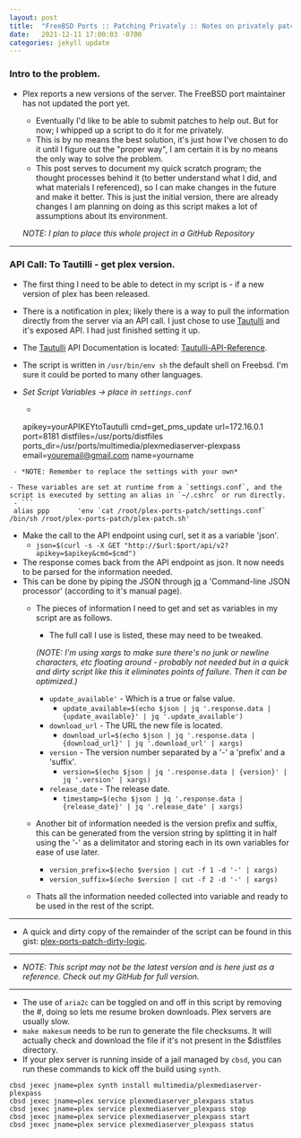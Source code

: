 ```yaml
---
layout: post
title:  "FreeBSD Ports :: Patching Privately :: Notes on privately patching ports"
date:   2021-12-11 17:00:03 -0700
categories: jekyll update
---
```

### Intro to the problem.
- Plex reports a new versions of the server. The FreeBSD port maintainer has not updated the port yet.
  - Eventually I'd like to be able to submit patches to help out. But for now; I whipped up a script to do it for me privately.
  - This is by no means the best solution, it's just how I've chosen to do it until I figure out the "proper way", I am certain it is by no means the only way to solve the problem.
  - This post serves to document my quick scratch program; the thought processes behind it (to better understand what I did, and what materials I referenced), so I can make changes in the future and make it better. This is just the initial version, there are already changes I am planning on doing as this script makes a lot of assumptions about its environment.

  *NOTE: I plan to place this whole project in a GitHub Repository*

---

### API Call: To Tautilli - get plex version.

- The first thing I need to be able to detect in my script is - if a new version of plex has been released.
 - There is a notification in plex; likely there is a way to pull the information directly from the server via an API call. I just chose to use [Tautulli] and it's exposed API. I had just finished setting it up.
 - The [Tautulli] API Documentation is located: [Tautulli-API-Reference].
 - The script is written in `/usr/bin/env sh` the default shell on Freebsd. I'm sure it could be ported to many other languages.


- *Set Script Variables -> place in `settings.conf`*
  - ```
  apikey=yourAPIKEYtoTautulli
  cmd=get_pms_update
  url=172.16.0.1
  port=8181
  distfiles=/usr/ports/distfiles
  ports_dir=/usr/ports/multimedia/plexmediaserver-plexpass
  email=youremail@gmail.com
  name=yourname
 ```
  - *NOTE: Remember to replace the settings with your own*

- These variables are set at runtime from a `settings.conf`, and the script is executed by setting an alias in `~/.cshrc` or run directly.
  - ```
  alias ppp       'env `cat /root/plex-ports-patch/settings.conf` /bin/sh /root/plex-ports-patch/plex-patch.sh'
  ```

- Make the call to the API endpoint using curl, set it as a variable 'json'.
  - `json=$(curl -s -X GET "http://$url:$port/api/v2?apikey=$apikey&cmd=$cmd")`
- The response comes back from the API endpoint as json. It now needs to be parsed for the information needed.
- This can be done by piping the JSON through [jq] a 'Command-line JSON processor' (according to it's manual page).
  - The pieces of information I need to get and set as variables in my script are as follows.
    - The full call I use is listed, these may need to be tweaked.

    *(NOTE: I'm using xargs to make sure there's no junk or newline characters, etc floating around - probably not needed but in a quick and dirty script like this it eliminates points of failure. Then it can be optimized.)*
    - `update_available'` - Which is a true or false value.
      - `update_available=$(echo $json | jq '.response.data | {update_available}' | jq '.update_available')`
    - `download_url` - The URL the new file is located.
      - `download_url=$(echo $json | jq '.response.data | {download_url}' | jq '.download_url' | xargs)`
    - `version` - The version number separated by a '-' a 'prefix' and a 'suffix'.
      - `version=$(echo $json | jq '.response.data | {version}' | jq '.version' | xargs)`
    - `release_date` - The release date.
      -  `timestamp=$(echo $json | jq '.response.data | {release_date}' | jq '.release_date' | xargs)`
  - Another bit of information needed is the version prefix and suffix, this can be generated from the version string by splitting it in half using the '-' as a delimitator and storing each in its own variables for ease of use later.
    - `version_prefix=$(echo $version | cut -f 1 -d '-' | xargs)`
    - `version_suffix=$(echo $version | cut -f 2 -d '-' | xargs)`
  - Thats all the information needed collected into variable and ready to be used in the rest of the script.
---
- A quick and dirty copy of the remainder of the script can be found in this gist: [plex-ports-patch-dirty-logic].
---
- *NOTE: This script may not be the latest version and is here just as a reference. Check out my GitHub for full version.*
---
- The use of `aria2c` can be toggled on and off in this script by removing the #, doing so lets me resume broken downloads. Plex servers are usually slow.
- `make makesum` needs to be run to generate the file checksums. It will actually check and download the file if it's not present in the $distfiles directory.
- If your plex server is running inside of a jail managed by `cbsd`, you can run these commands to kick off the build using `synth`.
```
cbsd jexec jname=plex synth install multimedia/plexmediaserver-plexpass
cbsd jexec jname=plex service plexmediaserver_plexpass status
cbsd jexec jname=plex service plexmediaserver_plexpass stop
cbsd jexec jname=plex service plexmediaserver_plexpass start
cbsd jexec jname=plex service plexmediaserver_plexpass status
```

[jq]: https://stedolan.github.io/jq/
[plex-ports-patch-dirty-logic]: https://gist.github.com/cjemorton/a5332b6b6e71b4806a01bb63d39a0d29
[Tautulli]: https://tautulli.com/
[Tautulli-API-Reference]: https://github.com/Tautulli/Tautulli/wiki/Tautulli-API-Reference

